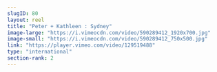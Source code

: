 ```yaml
---
slugID: 80 
layout: reel
title: "Peter + Kathleen : Sydney"
image-large: "https://i.vimeocdn.com/video/590289412_1920x700.jpg"
image-small: "https://i.vimeocdn.com/video/590289412_750x500.jpg"
link: "https://player.vimeo.com/video/129519488"
type: "international"
section-rank: 2
---
```

